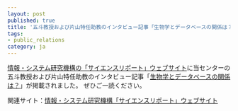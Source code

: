```yaml
---
layout: post
published: true
title: '五斗教授および片山特任助教のインタビュー記事「生物学とデータベースの関係は？」公開のお知らせ'
tags:
- public_relations
category: ja
---
```


[情報・システム研究機構の「サイエンスリポート」ウェブサイト](https://sr.rois.ac.jp/index.html)に当センターの五斗教授および片山特任助教のインタビュー記事「[生物学とデータベースの関係は？](https://sr.rois.ac.jp/article/sr/010.html)」が掲載されました。
ぜひご一読ください。

関連サイト：[情報・システム研究機構「サイエンスリポート」ウェブサイト](https://sr.rois.ac.jp/index.html)